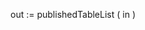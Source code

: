 ﻿<!----------------------------------------------------oOUT := publishedTableList ( oIN ) -> oIN (Object) <- oOUT (Object)-->out := publishedTableList ( in )